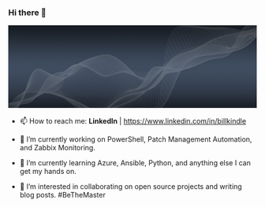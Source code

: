### Hi there 👋

![header image](https://github.com/billkindle/billkindle/blob/master/images/banner_1920.jpg)

- 📫 How to reach me: **LinkedIn** | https://www.linkedin.com/in/billkindle

- 🔭 I’m currently working on PowerShell, Patch Management Automation, and Zabbix Monitoring.
- 🌱 I’m currently learning Azure, Ansible, Python, and anything else I can get my hands on. 
- 👯 I’m interested in collaborating on open source projects and writing blog posts. #BeTheMaster
